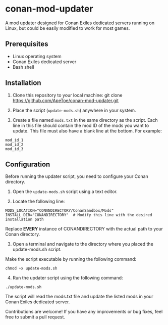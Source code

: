 # conan-mod-updater

A mod updater designed for Conan Exiles dedicated servers running on Linux, but could be easily modified to work for most games.

## Prerequisites
- Linux operating system
- Conan Exiles dedicated server
- Bash shell

## Installation

1. Clone this repository to your local machine:
git clone https://github.com/ApeToe/conan-mod-updater.git

2. Place the script (`update-mods.sh`) anywhere in your system.

3. Create a file named `mods.txt` in the same directory as the script. Each line in this file should contain the mod ID of the mods you want to update. This file must also have a blank line at the bottom. For example:
```
mod_id_1
mod_id_2
mod_id_3

```

## Configuration

Before running the updater script, you need to configure your Conan directory.

1. Open the `update-mods.sh` script using a text editor.

2. Locate the following line:
```
MODS_LOCATION="CONANDIRECTORY/ConanSandbox/Mods"
INSTALL_DIR="CONANDIRECTORY"  # Modify this line with the desired installation path
```
Replace **EVERY** instance of CONANDIRECTORY with the actual path to your Conan directory.

3. Open a terminal and navigate to the directory where you placed the update-mods.sh script.

Make the script executable by running the following command:
```
chmod +x update-mods.sh
```
4. Run the updater script using the following command:
```
./update-mods.sh
```
The script will read the mods.txt file and update the listed mods in your Conan Exiles dedicated server.



Contributions are welcome! If you have any improvements or bug fixes, feel free to submit a pull request.
